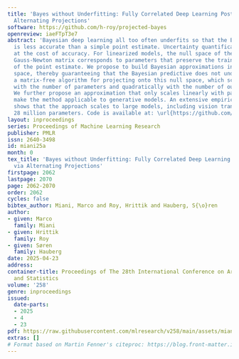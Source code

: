 ```yaml
---
title: 'Bayes without Underfitting: Fully Correlated Deep Learning Posteriors via
  Alternating Projections'
software: https://github.com/h-roy/projected-bayes
openreview: iaeFTpT3e7
abstract: 'Bayesian deep learning all too often underfits so that the Bayesian prediction
  is less accurate than a simple point estimate. Uncertainty quantification then comes
  at the cost of accuracy. For linearized models, the null space of the generalized
  Gauss-Newton matrix corresponds to parameters that preserve the training predictions
  of the point estimate. We propose to build Bayesian approximations in this null
  space, thereby guaranteeing that the Bayesian predictive does not underfit. We suggest
  a matrix-free algorithm for projecting onto this null space, which scales linearly
  with the number of parameters and quadratically with the number of output dimensions.
  We further propose an approximation that only scales linearly with parameters to
  make the method applicable to generative models. An extensive empirical evaluation
  shows that the approach scales to large models, including vision transformers with
  28 million parameters. Code is available at: \url{https://github.com/h-roy/projected-bayes}'
layout: inproceedings
series: Proceedings of Machine Learning Research
publisher: PMLR
issn: 2640-3498
id: miani25a
month: 0
tex_title: 'Bayes without Underfitting: Fully Correlated Deep Learning Posteriors
  via Alternating Projections'
firstpage: 2062
lastpage: 2070
page: 2062-2070
order: 2062
cycles: false
bibtex_author: Miani, Marco and Roy, Hrittik and Hauberg, S{\o}ren
author:
- given: Marco
  family: Miani
- given: Hrittik
  family: Roy
- given: Søren
  family: Hauberg
date: 2025-04-23
address:
container-title: Proceedings of The 28th International Conference on Artificial Intelligence
  and Statistics
volume: '258'
genre: inproceedings
issued:
  date-parts:
  - 2025
  - 4
  - 23
pdf: https://raw.githubusercontent.com/mlresearch/v258/main/assets/miani25a/miani25a.pdf
extras: []
# Format based on Martin Fenner's citeproc: https://blog.front-matter.io/posts/citeproc-yaml-for-bibliographies/
---
```

